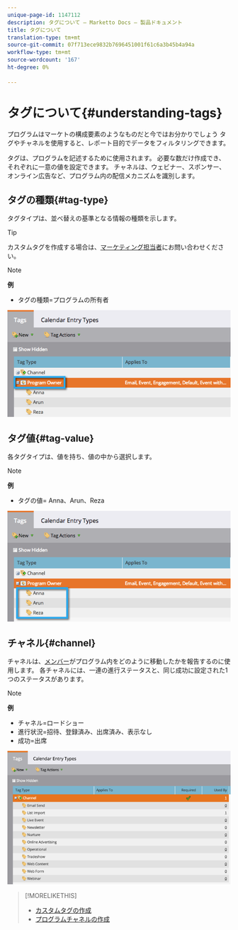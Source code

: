 ```yaml
---
unique-page-id: 1147112
description: タグについて — Marketto Docs — 製品ドキュメント
title: タグについて
translation-type: tm+mt
source-git-commit: 07f713ece9832b7696451001f61c6a3b45b4a94a
workflow-type: tm+mt
source-wordcount: '167'
ht-degree: 0%

---
```



# タグについて{#understanding-tags}

プログラムはマーケトの構成要素のようなものだと今ではお分かりでしょう タグやチャネルを使用すると、レポート目的でデータをフィルタリングできます。

タグは、プログラムを記述するために使用されます。 必要な数だけ作成でき、それぞれに一意の値を設定できます。 チャネルは、ウェビナー、スポンサー、オンライン広告など、プログラム内の配信メカニズムを識別します。

## タグの種類{#tag-type}

タグタイプは、並べ替えの基準となる情報の種類を示します。

>[!TIP]
>
>カスタムタグを作成する場合は、[マーケティング担当者](/help/marketo/product-docs/administration/tags/create-custom-tags.md)にお問い合わせください。

>[!NOTE]
>
>**例**
>
>* タグの種類=プログラムの所有者


![](assets/image2014-9-17-15-3a12-3a46.png)

## タグ値{#tag-value}

各タグタイプは、値を持ち、値の中から選択します。

>[!NOTE]
>
>**例**
>
>* タグの値= Anna、Arun、Reza


![](assets/image2014-9-17-15-3a16-3a8.png)

## チャネル{#channel}

チャネルは、[メンバー](/help/marketo/product-docs/core-marketo-concepts/programs/creating-programs/understanding-program-membership.md)がプログラム内をどのように移動したかを報告するのに使用します。 各チャネルには、一連の進行ステータスと、同じ成功に設定された1つのステータスがあります。

>[!NOTE]
>
>**例**
>
>* チャネル=ロードショー
>* 進行状況=招待、登録済み、出席済み、表示なし
>* 成功=出席


![](assets/image2015-2-5-16-3a57-3a59.png)

>[!MORELIKETHIS]
>
>* [カスタムタグの作成](/help/marketo/product-docs/administration/tags/create-custom-tags.md)
>* [プログラムチャネルの作成](/help/marketo/product-docs/administration/tags/create-a-program-channel.md)

